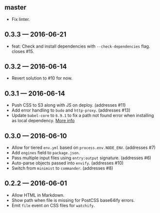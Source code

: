 
## master

* Fix linter.

## 0.3.3 — 2016-06-21

* feat: Check and install dependencies with `--check-dependencies` flag. closes #15.

## 0.3.2 — 2016-06-14

* Revert solution to #10 for now.

## 0.3.1 — 2016-06-14

* Push CSS to S3 along with JS on deploy. (addresses #11)
* Add error handling to `budo` and `http-proxy`. (addresses #13)
* Update `babel-core` to `6.9.1` to fix a path not found error when installing as local dependency. [More info](https://github.com/mapbox/docbox/issues/13)

## 0.3.0 — 2016-06-10

* Allow for tiered `env.yml` based on `process.env.NODE_ENV`. (addresses #7)
* Add `engines` field to `package.json`.
* Pass multiple input files using `entry:output` signature. (addresses #6)
* Auto-parse objects passed into `envify`. (addresses #10)  
* Switch from `minimist` to `commander`. (addresses #8)

## 0.2.2 — 2016-06-01

* Allow HTML in Markdown.
* Show path when file is missing for PostCSS base64ify errors.
* Emit `file` event on CSS files for `watchify`.
